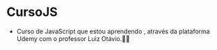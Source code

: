# CursoJS

- Curso de JavaScript que estou aprendendo , através da plataforma Udemy com o professor Luiz Otávio.:woman_technologist:
